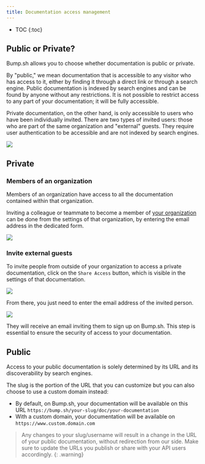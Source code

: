 ```yaml
---
title: Documentation access management
---
```


- TOC
{:toc}

## Public or Private?

Bump.sh allows you to choose whether documentation is public or private.

By "public," we mean documentation that is accessible to any visitor who has access to it, either by finding it through a direct link or through a search engine.
Public documentation is indexed by search engines and can be found by anyone without any restrictions. It is not possible to restrict access to any part of your documentation; it will be fully accessible.

Private documentation, on the other hand, is only accessible to users who have been individually invited. There are two types of invited users: those who are part of the same organization and "external" guests.
They require user authentication to be accessible and are not indexed by search engines.

![](/images/help/documentation-access-choice.png)

## Private

### Members of an organization

Members of an organization have access to all the documentation contained within that organization.

Inviting a colleague or teammate to become a member of [your organization](/help/organizations/) can be done from the settings of that organization, by entering the email address in the dedicated form.

![](/images/help/org-add-member.png)

### Invite external guests

To invite people from outside of your organization to access a private documentation, click on the `Share Access` button, which is visible in the settings of that documentation.

![](/images/help/share-access-button.png)

From there, you just need to enter the email address of the invited person.

![](/images/help/share-access.png)

They will receive an email inviting them to sign up on Bump.sh. This step is essential to ensure the security of access to your documentation.

## Public

Access to your public documentation is solely determined by its URL and its discoverability by search engines.

The slug is the portion of the URL that you can customize but you can also choose to use a custom domain instead:

- By default, on Bump.sh, your documentation will be available on this URL `https://bump.sh/your-slug/doc/your-documentation`
- With a custom domain, your documentation will be available on `https://www.custom.domain.com`

> Any changes to your slug/username will result in a change in the URL of your public documentation, without redirection from our side. Make sure to update the URLs you publish or share with your API users accordingly.
{: .warning}